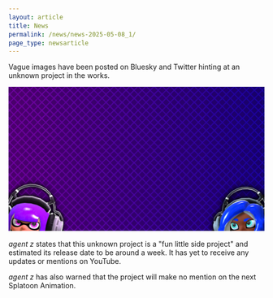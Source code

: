 ```yaml
---
layout: article
title: News
permalink: /news/news-2025-05-08_1/
page_type: newsarticle
---
```

  
Vague images have been posted on Bluesky and Twitter hinting at an unknown project in the works.

<img src="/assets/screenshots/2025-05-08_2.jpg" alt="preview" class="news-image"/>

*agent z* states that this unknown project is a "fun little side project" and estimated its release date to be around a week. It has yet to receive any updates or mentions on YouTube.

*agent z* has also warned that the project will make no mention on the next Splatoon Animation.
